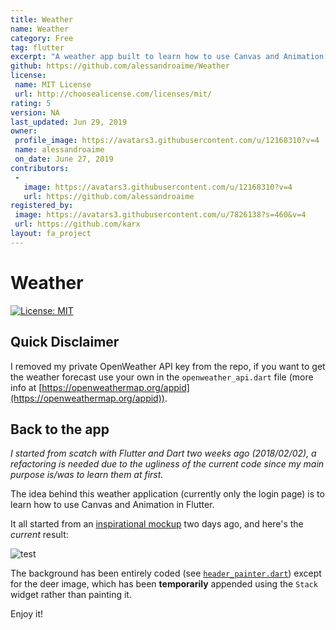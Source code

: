 ```yaml
---
title: Weather
name: Weather
category: Free
tag: flutter
excerpt: "A weather app built to learn how to use Canvas and Animation in Flutter."
github: https://github.com/alessandroaime/Weather
license:
 name: MIT License
 url: http://choosealicense.com/licenses/mit/
rating: 5
version: NA
last_updated: Jun 29, 2019
owner:
 profile_image: https://avatars3.githubusercontent.com/u/12168310?v=4
 name: alessandroaime
 on_date: June 27, 2019
contributors:
 -
   image: https://avatars3.githubusercontent.com/u/12168310?v=4
   url: https://github.com/alessandroaime
registered_by:
 image: https://avatars3.githubusercontent.com/u/7826138?s=460&v=4
 url: https://github.com/karx
layout: fa_project
---
```

# Weather

[![License: MIT](https://img.shields.io/badge/License-MIT-yellow.svg)](https://opensource.org/licenses/MIT)

## Quick Disclaimer

I removed my private OpenWeather API key from the repo, if you want to get the weather forecast use your own in the `openweather_api.dart` file (more info at [https://openweathermap.org/appid](https://openweathermap.org/appid)).

## Back to the app

*I started from scatch with Flutter and Dart two weeks ago (2018/02/02), a refactoring is needed due to the ugliness of the current code since my main purpose is/was to learn them at first.*

The idea behind this weather application (currently only the login page) is to learn how to use Canvas and Animation in Flutter.

It all started from an [inspirational mockup](https://dribbble.com/shots/2695917-Weather-Login-App) two days ago, and here's the *current* result:

![test](./README/comparison.jpg)

The background has been entirely coded (see [`header_painter.dart`](https://github.com/alessandroaime/Weather/blob/master/lib/header_painter.dart)) except for the deer image, which has been **temporarily** appended using the `Stack` widget rather than painting it.

Enjoy it!
